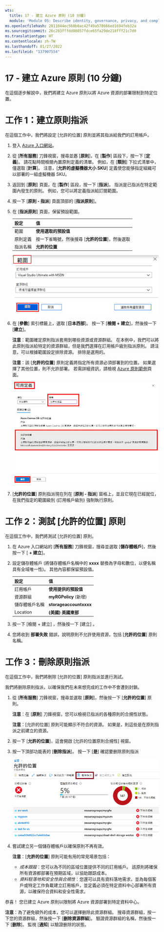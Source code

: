 ```yaml
---
wts:
  title: 17 - 建立 Azure 原則 (10 分鐘)
  module: 'Module 05: Describe identity, governance, privacy, and compliance features'
ms.openlocfilehash: 2811044ec560b0ac42f49a578666ed1694feb32a
ms.sourcegitcommit: 26c283fffdd08057fdce65fa29de218fff21c7d0
ms.translationtype: HT
ms.contentlocale: zh-TW
ms.lasthandoff: 01/27/2022
ms.locfileid: "137907554"
---
```

# <a name="17---create-an-azure-policy-10-min"></a>17 - 建立 Azure 原則 (10 分鐘)

在這個逐步解說中，我們將建立 Azure 原則以將 Azure 資源的部署限制到特定位置。

# <a name="task-1-create-a-policy-assignment"></a>工作 1：建立原則指派 

在這個工作中，我們將設定 [允許的位置] 原則並將其指派給我們的訂用帳戶。 

1. 登入 [Azure 入口網站](https://portal.azure.com)。

2. 從 [**所有服務**] 刀鋒視窗，搜尋並㥷 [**原則**]，在 [**製作**] 區段下，按一下 [**定義**]。  請花點時間檢閱內置原則定義的清單。 例如，在 [**類別**] 下拉式清單中，僅選取 [**計算**]。 注意，[**允許的虛擬機器大小 SKU**] 定義使您能够指定組織可以部署的一組虛擬機器 SKU。

3. 返回到 [**原則**] 頁面，在 [**製作**] 區段，按一下 [**指派**]。 指派是已指派在特定範圍內發生的原則。 例如，您可以將定義指派給訂閱範圍。 

4. 按一下 [**原則 - 指派**] 頁面頂部的 [**指派原則**]。

5. 在 [**指派原則**] 頁面，保留預設範圍。

      | 設定 | 值 | 
    | --- | --- |
    | 範圍| **使用選取的預設值**|
    | 原則定義 | 按一下省略號，然後搜尋 [**允許的位置**]，然後選取 |
    | 指派名稱 | **允許的位置** |
    
    ![填寫欄位值並醒目提示 [選取] 按鈕的 [範圍] 窗格的螢幕擷取畫面。 ](../images/1402.png)
6. 在 [**參數**] 索引標籤上，選取 [**日本西部**]。 按一下 [**檢閱 + 建立**]，然後按一下 [**建立**]。

    **注意**：範圍確定原則指派套用到哪些資源或資源群組。 在本例中，我們可以將此原則指派給特定的資源群組，但是我們選擇在訂用帳戶級別指派原則。 請注意，可以根據範圍設定排除資源。 排除是選用的。

    **注意**：該 [**允許的位置**] 原則定義將指定所有資源必須部署到的位置。 如果選擇了其他位置，則不允許部署。 若需詳細資訊，請檢視 [Azure 原則範例](https://docs.microsoft.com/en-us/azure/governance/policy/samples/index)頁面。

   ![[可用定義] 窗格的螢幕擷取畫面，其中醒目提示了各個欄位，並選取了 [稽核不使用受管理磁碟的 VM] 選項。](../images/1403.png)

9. [**允許的位置**] 原則指派現在列在 [**原則 - 指派**] 窗格上，並且它現在已經就位，在我們指定的範圍級別 (訂用帳戶級別) 強制執行原則。

# <a name="task-2-test-allowed-location-policy"></a>工作 2：測試 [允許的位置] 原則

在這個工作中，我們將測試 [允許的位置] 原則。 

1. 在 Azure 入口網站的 [**所有服務**] 刀鋒視窗，搜尋並選取 [**儲存體帳戶**]，然後按一下 [ **+ 建立**]。

2. 設定儲存體帳戶 (將儲存體帳戶名稱中的 **xxxx** 替換為字母和數位，以便名稱具有全域唯一性)。 其他內容都保留預設值。 

    | 設定 | 值 | 
    | --- | --- |
    | 訂用帳戶 | **使用提供的預設值** |
    | 資源群組 | **myRGPolicy** (新增) |
    | 儲存體帳戶名稱 | **storageaccountxxxx** |
    | Location | **(美國) 美國東部** |

3. 按一下 [檢閱 + 建立]  ，然後按一下 [建立]  。 

4. 您將收到 **部署失敗** 錯誤，說明原則不允許使用資源，包括 [**允許的位置**] 原則名稱。

# <a name="task-3-delete-the-policy-assignment"></a>工作 3：刪除原則指派

在這個工作中，我們將刪除 [允許的位置] 原則指派並進行測試。 

我們將删除原則指派，以確保我們在未來想完成的工作中不會遭到封鎖。

1. 從 [**所有服務**] 刀鋒視窗，搜尋並選取 [**原則**]，然後按一下 [**允許的位置**] 原則。

    **注意**：在 [**原則**] 刀鋒視窗，您可以檢視已指派的各種原則的合規性狀態。

    **注意**：[允許的位置] 原則可能顯示不符合的資源。 如果是，則這些是在原則指派之前建立的資源。
 
2. 按一下 [**允許的位置**]，這會開啟 [允許的位置原則合規性] 視窗。

3. 按一下頂部功能表的 [**刪除指派**]。 按一下 [**是**] 確認要删除原則指派

   ![[删除指派] 功能表項目的螢幕擷取畫面。](../images/1407.png)

4. 嘗試建立另一個儲存體帳戶以確保原則不再有效。

    **注意**：[**允許的位置**] 原則可能有用的常見場景包括： 
    - *成本跟蹤*：您可以為不同的區域位置提供不同的訂用帳戶。 該原則將確保所有資源都部署在預期區域，以協助跟踪成本。 
    - *資料駐落地和安全性與合規性*：您還可以具有資料落地需求，並為每個客戶或特定工作負載建立訂用帳戶，並定義必須在特定資料中心部署所有資源，以確保符合資料和安全性需求。

恭喜！ 您已建立 Azure 原則以限制將 Azure 資源部署到特定資料中心。

**注意**：為了避免額外的成本，您可以選擇删除此資源群組。 搜尋資源群組，按一下您的資源群組，然後按一下 [**删除資源群組**]。 驗證資源群組的名稱，然後按一下 [**删除**]。 監視 [**通知**] 以驗證删除的狀態。
